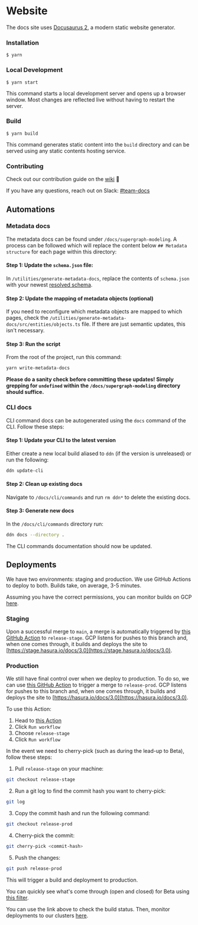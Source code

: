 # Website

The docs site uses [Docusaurus 2](https://docusaurus.io/), a modern static website generator.

### Installation

```
$ yarn
```

### Local Development

```
$ yarn start
```

This command starts a local development server and opens up a browser window. Most changes are reflected live without
having to restart the server.

### Build

```
$ yarn build
```

This command generates static content into the `build` directory and can be served using any static contents hosting
service.

### Contributing

Check out our contribution guide on the [wiki](https://hasura.io/docs/3.0/wiki/contributing/) 🤙

If you have any questions, reach out on Slack: [#team-docs](https://hasurahq.slack.com/archives/C015EA71MU0)

## Automations

### Metadata docs

The metadata docs can be found under `/docs/supergraph-modeling`. A process can be followed which will replace the
content below `## Metadata structure` for each page within this directory:

#### Step 1: Update the `schema.json` file:

In `/utilities/generate-metadata-docs`, replace the contents of `schema.json` with your newest
[resolved schema](https://github.com/hasura/hasura-lsp-server/blob/main/server/src/hasura/opendd/supergraph_resolved.json).

#### Step 2: Update the mapping of metadata objects (optional)

If you need to reconfigure which metadata objects are mapped to which pages, check the
`/utilities/generate-metadata-docs/src/entities/objects.ts` file. If there are just semantic updates, this isn't
necessary.

#### Step 3: Run the script

From the root of the project, run this command:

```bash
yarn write-metadata-docs
```

**Please do a sanity check before committing these updates! Simply grepping for `undefined` within the
`/docs/supergraph-modeling` directory should suffice.**

### CLI docs

CLI command docs can be autogenerated using the `docs` command of the CLI. Follow these steps:

#### Step 1: Update your CLI to the latest version

Either create a new local build aliased to `ddn` (if the version is unreleased) or run the following:

```bash
ddn update-cli
```

#### Step 2: Clean up existing docs

Navigate to `/docs/cli/commands` and run `rm ddn*` to delete the existing docs.

#### Step 3: Generate new docs

In the `/docs/cli/commands` directory run:

```bash
ddn docs --directory .
```

The CLI commands documentation should now be updated.

## Deployments

We have two environments: staging and production. We use GitHub Actions to deploy to both. Builds take, on average, 3-5
minutes.

Assuming you have the correct permissions, you can monitor builds on GCP
[here](https://console.cloud.google.com/cloud-build/builds;region=us-west2?project=websitecloud-352908).

### Staging

Upon a successful merge to `main`, a merge is automatically triggered by
[this GitHub Action](https://github.com/hasura/v3-docs/actions/workflows/merge-main-to-staging.yml) to `release-stage`.
GCP listens for pushes to this branch and, when one comes through, it builds and deploys the site to
[https://stage.hasura.io/docs/3.0](https://stage.hasura.io/docs/3.0).

### Production

We still have final control over when we deploy to production. To do so, we can use
[this GitHub Action](https://github.com/hasura/v3-docs/actions/workflows/merge-staging-to-prod.yml) to trigger a merge
to `release-prod`. GCP listens for pushes to this branch and, when one comes through, it builds and deploys the site to
[https://hasura.io/docs/3.0](https://hasura.io/docs/3.0).

To use this Action:

1. Head to [this Action](https://github.com/hasura/v3-docs/actions/workflows/merge-staging-to-prod.yml)
2. Click `Run workflow`
3. Choose `release-stage`
4. Click `Run workflow`

In the event we need to cherry-pick (such as during the lead-up to Beta), follow these steps:

1. Pull `release-stage` on your machine:

```bash
git checkout release-stage
```

2. Run a git log to find the commit hash you want to cherry-pick:

```bash
git log
```

3. Copy the commit hash and run the following command:

```bash
git checkout release-prod
```

4. Cherry-pick the commit:

```bash
git cherry-pick <commit-hash>
```

5. Push the changes:

```bash
git push release-prod
```

This will trigger a build and deployment to production.

You can quickly see what's come through (open and closed) for Beta using
[this filter](https://github.com/hasura/v3-docs/issues?q=label%3Ahold-for-beta).

You can use the link above to check the build status. Then, monitor deployments to our clusters
[here](https://console.cloud.google.com/kubernetes/deployment/us-west2/prod-website-cloud-us-we2-gke-01/hasura/v3-docs-hasura/overview?project=websitecloud-352908).
